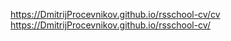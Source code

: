 https://DmitrijProcevnikov.github.io/rsschool-cv/cv 
https://DmitrijProcevnikov.github.io/rsschool-cv/
